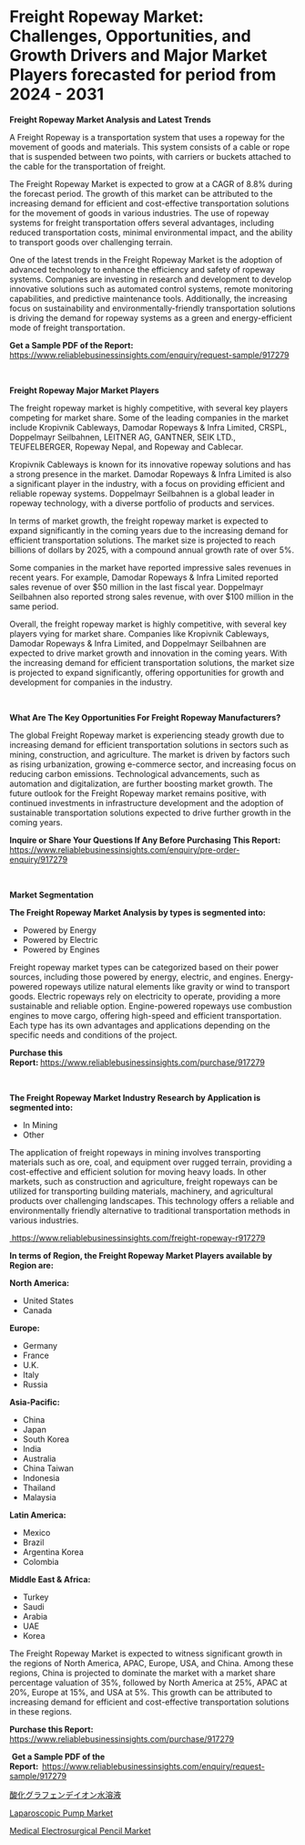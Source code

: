 <p><h1>Freight Ropeway Market: Challenges, Opportunities, and Growth Drivers and Major Market Players forecasted for period from 2024 - 2031</h1></p><p><strong>Freight Ropeway Market Analysis and Latest Trends</strong></p>
<p><p>A Freight Ropeway is a transportation system that uses a ropeway for the movement of goods and materials. This system consists of a cable or rope that is suspended between two points, with carriers or buckets attached to the cable for the transportation of freight.</p><p>The Freight Ropeway Market is expected to grow at a CAGR of 8.8% during the forecast period. The growth of this market can be attributed to the increasing demand for efficient and cost-effective transportation solutions for the movement of goods in various industries. The use of ropeway systems for freight transportation offers several advantages, including reduced transportation costs, minimal environmental impact, and the ability to transport goods over challenging terrain.</p><p>One of the latest trends in the Freight Ropeway Market is the adoption of advanced technology to enhance the efficiency and safety of ropeway systems. Companies are investing in research and development to develop innovative solutions such as automated control systems, remote monitoring capabilities, and predictive maintenance tools. Additionally, the increasing focus on sustainability and environmentally-friendly transportation solutions is driving the demand for ropeway systems as a green and energy-efficient mode of freight transportation.</p></p>
<p><strong>Get a Sample PDF of the Report:&nbsp;</strong> <a href="https://www.reliablebusinessinsights.com/enquiry/request-sample/917279">https://www.reliablebusinessinsights.com/enquiry/request-sample/917279</a></p>
<p>&nbsp;</p>
<p><strong>Freight Ropeway Major Market Players</strong></p>
<p><p>The freight ropeway market is highly competitive, with several key players competing for market share. Some of the leading companies in the market include Kropivnik Cableways, Damodar Ropeways & Infra Limited, CRSPL, Doppelmayr Seilbahnen, LEITNER AG, GANTNER, SEIK LTD., TEUFELBERGER, Ropeway Nepal, and Ropeway and Cablecar. </p><p>Kropivnik Cableways is known for its innovative ropeway solutions and has a strong presence in the market. Damodar Ropeways & Infra Limited is also a significant player in the industry, with a focus on providing efficient and reliable ropeway systems. Doppelmayr Seilbahnen is a global leader in ropeway technology, with a diverse portfolio of products and services. </p><p>In terms of market growth, the freight ropeway market is expected to expand significantly in the coming years due to the increasing demand for efficient transportation solutions. The market size is projected to reach billions of dollars by 2025, with a compound annual growth rate of over 5%. </p><p>Some companies in the market have reported impressive sales revenues in recent years. For example, Damodar Ropeways & Infra Limited reported sales revenue of over $50 million in the last fiscal year. Doppelmayr Seilbahnen also reported strong sales revenue, with over $100 million in the same period. </p><p>Overall, the freight ropeway market is highly competitive, with several key players vying for market share. Companies like Kropivnik Cableways, Damodar Ropeways & Infra Limited, and Doppelmayr Seilbahnen are expected to drive market growth and innovation in the coming years. With the increasing demand for efficient transportation solutions, the market size is projected to expand significantly, offering opportunities for growth and development for companies in the industry.</p></p>
<p>&nbsp;</p>
<p><strong>What Are The Key Opportunities For Freight Ropeway Manufacturers?</strong></p>
<p><p>The global Freight Ropeway market is experiencing steady growth due to increasing demand for efficient transportation solutions in sectors such as mining, construction, and agriculture. The market is driven by factors such as rising urbanization, growing e-commerce sector, and increasing focus on reducing carbon emissions. Technological advancements, such as automation and digitalization, are further boosting market growth. The future outlook for the Freight Ropeway market remains positive, with continued investments in infrastructure development and the adoption of sustainable transportation solutions expected to drive further growth in the coming years.</p></p>
<p><strong>Inquire or Share Your Questions If Any Before Purchasing This Report:</strong> <a href="https://www.reliablebusinessinsights.com/enquiry/pre-order-enquiry/917279">https://www.reliablebusinessinsights.com/enquiry/pre-order-enquiry/917279</a></p>
<p>&nbsp;</p>
<p><strong>Market Segmentation</strong></p>
<p><strong>The Freight Ropeway Market Analysis by types is segmented into:</strong></p>
<p><ul><li>Powered by Energy</li><li>Powered by Electric</li><li>Powered by Engines</li></ul></p>
<p><p>Freight ropeway market types can be categorized based on their power sources, including those powered by energy, electric, and engines. Energy-powered ropeways utilize natural elements like gravity or wind to transport goods. Electric ropeways rely on electricity to operate, providing a more sustainable and reliable option. Engine-powered ropeways use combustion engines to move cargo, offering high-speed and efficient transportation. Each type has its own advantages and applications depending on the specific needs and conditions of the project.</p></p>
<p><strong>Purchase this Report:&nbsp;</strong><a href="https://www.reliablebusinessinsights.com/purchase/917279">https://www.reliablebusinessinsights.com/purchase/917279</a></p>
<p>&nbsp;</p>
<p><strong>The Freight Ropeway Market Industry Research by Application is segmented into:</strong></p>
<p><ul><li>In Mining</li><li>Other</li></ul></p>
<p><p>The application of freight ropeways in mining involves transporting materials such as ore, coal, and equipment over rugged terrain, providing a cost-effective and efficient solution for moving heavy loads. In other markets, such as construction and agriculture, freight ropeways can be utilized for transporting building materials, machinery, and agricultural products over challenging landscapes. This technology offers a reliable and environmentally friendly alternative to traditional transportation methods in various industries.</p></p>
<p><a href="https://www.reliablebusinessinsights.com/freight-ropeway-r917279">&nbsp;https://www.reliablebusinessinsights.com/freight-ropeway-r917279</a></p>
<p><strong>In terms of Region, the Freight Ropeway Market Players available by Region are:</strong></p>
<p>
    <p> <strong> North America: </strong>
        <ul>
            <li>United States</li>
            <li>Canada</li>
        </ul>
        </p> 
    <p> <strong> Europe: </strong>
        <ul>
            <li>Germany</li>
            <li>France</li>
            <li>U.K.</li>
            <li>Italy</li>
            <li>Russia</li>
        </ul>
        </p> 
    <p> <strong> Asia-Pacific: </strong>
        <ul>
            <li>China</li>
            <li>Japan</li>
            <li>South Korea</li>
            <li>India</li>
            <li>Australia</li>
            <li>China Taiwan</li>
            <li>Indonesia</li>
            <li>Thailand</li>
            <li>Malaysia</li>
        </ul>
        </p> 
    <p> <strong> Latin America: </strong>
        <ul>
            <li>Mexico</li>
            <li>Brazil</li>
            <li>Argentina Korea</li>
            <li>Colombia</li>
        </ul>
        </p> 
    <p> <strong> Middle East & Africa: </strong>
        <ul>
            <li>Turkey</li>
            <li>Saudi</li>
            <li>Arabia</li>
            <li>UAE</li>
            <li>Korea</li>
        </ul>
    </p>
    </p>
<p><p>The Freight Ropeway Market is expected to witness significant growth in the regions of North America, APAC, Europe, USA, and China. Among these regions, China is projected to dominate the market with a market share percentage valuation of 35%, followed by North America at 25%, APAC at 20%, Europe at 15%, and USA at 5%. This growth can be attributed to increasing demand for efficient and cost-effective transportation solutions in these regions.</p></p>
<p><strong>Purchase this Report: </strong><a href="https://www.reliablebusinessinsights.com/purchase/917279">https://www.reliablebusinessinsights.com/purchase/917279</a></p>
<p>&nbsp;<strong>Get a Sample PDF of the Report:&nbsp;&nbsp;</strong><a href="https://www.reliablebusinessinsights.com/enquiry/request-sample/917279">https://www.reliablebusinessinsights.com/enquiry/request-sample/917279</a></p>
<p><strong></strong></p>
<p><p><a href="https://github.com/AylinBeier/Market-Research-Report-List-2/blob/main/3898968175720.md">酸化グラフェンデイオン水溶液</a></p><p><a href="https://github.com/nandosuryapratama/Market-Research-Report-List-1/blob/main/laparoscopic-pump-market.md">Laparoscopic Pump Market</a></p><p><a href="https://github.com/Chiragrp22/Market-Research-Report-List-5/blob/main/medical-electrosurgical-pencil-market.md">Medical Electrosurgical Pencil Market</a></p></p>